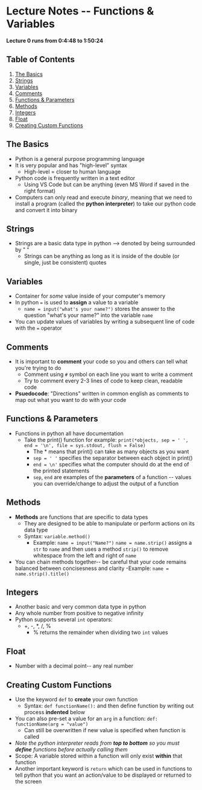 # Lecture Notes -- Functions & Variables
 **Lecture 0 runs from 0:4:48 to 1:50:24**

## Table of Contents
1. [The Basics](#basics-)
2. [Strings](#strings-)
3. [Variables](#variables-)
4. [Comments](#comments-)
5. [Functions & Parameters](#functions-)
6. [Methods](#methods)
7. [Integers](#integers-)
8. [Float](#float-)
9. [Creating Custom Functions](#customize-)


 ## The Basics <a name="basics"></a>
- Python is a general purpose programming language
- It is very popular and has "high-level" syntax
    - High-level = closer to human language
- Python code is frequently written in a text editor
    - Using VS Code but can be anything (even MS Word if saved in the right format)
- Computers can only read and execute *binary*, meaning that we need to install a program (called the **python interpreter**) to take our python code and convert it into binary

## Strings <a name="strings"></a>
- Strings are a basic data type in python --> denoted by being surrounded by " "
    - Strings can be anything as long as it is inside of the double (or single, just be consistent) quotes

## Variables <a name="variables"></a>
- Container for *some* value inside of your computer's memory
- In python `=` is used to **assign** a value to a variable
    - `name = input("what's your name?")` stores the answer to the question "what's your name?" into the variable `name`
- You can update values of variables by writing a subsequent line of code with the `=` operator

## Comments <a name="comments"></a>
- It is important to **comment** your code so you and others can tell what you're trying to do
    - Comment using `#` symbol on each line you want to write a comment 
    - Try to comment every 2-3 lines of code to keep clean, readable code
- **Psuedocode**: "Directions" written in common english as comments to map out what you want to do with your code

## Functions & Parameters <a name="functions"></a>
- Functions in python all have documentation
    - Take the print() function for example:
    `print(*objects, sep = ' ', end = '\n', file = sys.stdout, flush = False)`
        - The * means that print() can take as many objects as you want
        - `sep = ' '` specifies the separator between each object in print()
        - `end = \n'` specifies what the computer should do at the end of the printed statements
        - `sep`, `end` are examples of the **parameters** of a function -- values you can override/change to adjust the output of a function

## Methods 
- **Methods** are functions that are specific to data types
    - They are designed to be able to manipulate or perform actions on its data type
    - Syntax: `variable.method()`
        - Example: `name = input("Name?")`
        `name = name.strip()` assigns a `str` to `name` and then uses a method `strip()` to remove whitespace from the left and right of `name`
- You can chain methods together-- be careful that your code remains balanced between concisesness and clarity
    -Example: `name = name.strip().title()`

## Integers<a name="integers"></a>
- Another basic and very common data type in python
- Any whole number from positive to negative infinity
- Python supports several `int` operators:
    - +, -, *, /, %
        - % returns the remainder when dividing two `int` values

## Float <a name="float"></a>
- Number with a decimal point-- any real number

## Creating Custom Functions <a name="customize"></a>
- Use the keyword `def` to **create** your own function
    - Syntax: `def functionName():` and then define function by writing out process **indented** below
- You can also pre-set a value for an `arg` in a function: `def: functionName(arg = "value")`
    - Can still be overwritten if new value is specified when function is called
- *Note the python interpreter reads from **top to bottom** so you must **define** functions before actually calling them*
- Scope: A variable stored within a function will only exist **within** that function
- Another important keyword is `return` which can be used in functions to tell python that you want an action/value to be displayed or returned to the screen
